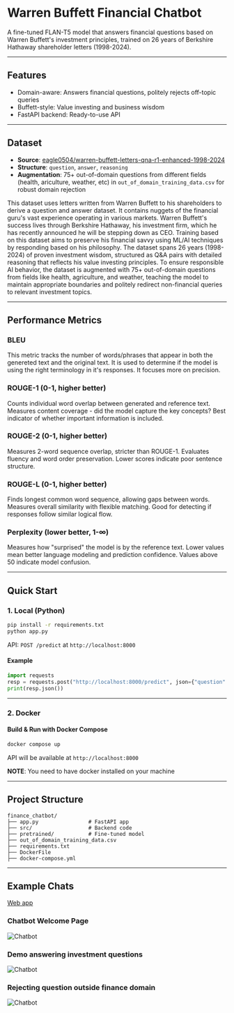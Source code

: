 # Warren Buffett Financial Chatbot

A fine-tuned FLAN-T5 model that answers financial questions based on Warren Buffett's investment principles, trained on 26 years of Berkshire Hathaway shareholder letters (1998-2024).

---

## Features
- Domain-aware: Answers financial questions, politely rejects off-topic queries
- Buffett-style: Value investing and business wisdom
- FastAPI backend: Ready-to-use API

---

## Dataset
- **Source**: [eagle0504/warren-buffett-letters-qna-r1-enhanced-1998-2024](https://huggingface.co/datasets/eagle0504/warren-buffett-letters-qna-r1-enhanced-1998-2024)
- **Structure**: `question`, `answer`, `reasoning`
- **Augmentation**: 75+ out-of-domain questions from different fields (health, ariculture, weather, etc) in `out_of_domain_training_data.csv` for robust domain rejection

This dataset uses letters written from Warren Buffett to his shareholders to derive a question and answer dataset. It contains nuggets of the financial guru's vast experience operating in various markets. Warren Buffett's success lives through Berkshire Hathaway, his investment firm, which he has recently announced he will be stepping down as CEO. Training based on this dataset aims to preserve his financial savvy using ML/AI techniques by responding based on his philosophy. The dataset spans 26 years (1998-2024) of proven investment wisdom, structured as Q&A pairs with detailed reasoning that reflects his value investing principles. To ensure responsible AI behavior, the dataset is augmented with 75+ out-of-domain questions from fields like health, agriculture, and weather, teaching the model to maintain appropriate boundaries and politely redirect non-financial queries to relevant investment topics.

---

## Performance Metrics

### BLEU
This metric tracks the number of words/phrases that appear in both the genereted text and the original text.
It is used to determine if the model is using the right terminology in it's responses. It focuses more on precision.

### ROUGE-1 (0-1, higher better)
Counts individual word overlap between generated and reference text. Measures content coverage - did the model capture the key concepts? Best indicator of whether important information is included.

### ROUGE-2 (0-1, higher better)
Measures 2-word sequence overlap, stricter than ROUGE-1. Evaluates fluency and word order preservation. Lower scores indicate poor sentence structure.

### ROUGE-L (0-1, higher better)
Finds longest common word sequence, allowing gaps between words. Measures overall similarity with flexible matching. Good for detecting if responses follow similar logical flow.

### Perplexity (lower better, 1-∞)
Measures how "surprised" the model is by the reference text. Lower values mean better language modeling and prediction confidence. Values above 50 indicate model confusion.



---

## Quick Start

### 1. Local (Python)
```bash
pip install -r requirements.txt
python app.py
```
API: `POST /predict` at `http://localhost:8000`

#### Example
```python
import requests
resp = requests.post("http://localhost:8000/predict", json={"question": "What do you consider to be a valuable company?"})
print(resp.json())
```

---

### 2. Docker

#### Build & Run with Docker Compose
```bash
docker compose up
```
API will be available at `http://localhost:8000`

**NOTE**: You need to have docker installed on your machine

---

## Project Structure
```
finance_chatbot/
├── app.py                # FastAPI app
├── src/                  # Backend code
├── pretrained/           # Fine-tuned model
├── out_of_domain_training_data.csv
├── requirements.txt
├── DockerFile
├── docker-compose.yml
```

---

## Example Chats

[Web app](https://warren-wisdom-chat.vercel.app/)

### Chatbot Welcome Page
![Chatbot](https://i.imgur.com/76RRutv.png)

### Demo answering investment questions
![Chatbot](https://i.imgur.com/a2K3lAi.png)

### Rejecting question outside finance domain
![Chatbot](https://i.imgur.com/Rob4b5w.png)



